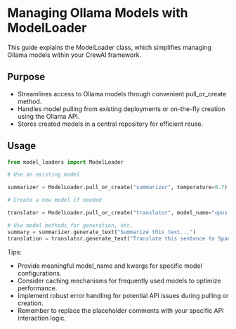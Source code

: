 # Managing Ollama Models with ModelLoader

This guide explains the ModelLoader class, which simplifies managing Ollama models within your CrewAI framework.

## Purpose

- Streamlines access to Ollama models through convenient pull_or_create method.
- Handles model pulling from existing deployments or on-the-fly creation using the Ollama API.
- Stores created models in a central repository for efficient reuse.

## Usage

```python
from model_loaders import ModelLoader

# Use an existing model

summarizer = ModelLoader.pull_or_create("summarizer", temperature=0.7)

# Create a new model if needed

translator = ModelLoader.pull_or_create("translator", model_name="opus-mt-en-es", temperature=0.5)

# Use model methods for generation, etc.
summary = summarizer.generate_text("Summarize this text...")
translation = translator.generate_text("Translate this sentence to Spanish.")
```

Tips:

- Provide meaningful model_name and kwargs for specific model configurations.
- Consider caching mechanisms for frequently used models to optimize performance.
- Implement robust error handling for potential API issues during pulling or creation.
- Remember to replace the placeholder comments with your specific API interaction logic.
